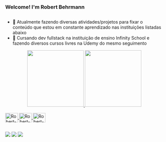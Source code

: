   ### Welcome! I'm Robert Behrmann
   ##
- 🔭 Atualmente fazendo diversas atividades/projetos para fixar o conteúdo que estou em constante aprendizado nas instituições listadas abaixo
- 🌱 Cursando dev fullstack na instituição de ensino Infinity School e fazendo diversos cursos livres na Udemy do mesmo seguimento


<div align="center">
  <a href="https://github.com/Robertbehrmannjr">
  <img height="180em" src="https://github-readme-stats.vercel.app/api?username=Robertbehrmannjr&show_icons=true&theme=tokyonight&include_all_commits=true&count_private=true"/>
  <img height="180em" src="https://github-readme-stats.vercel.app/api/top-langs/?username=Robertbehrmannjr&layout=compact&langs_count=7&theme=tokyonight"/>
</div>
  <div style="display: inline_block"><br>
  <img align="center" alt="Robert-Go" height="30" width="40" src="https://cdn.jsdelivr.net/gh/devicons/devicon/icons/go/go-original.svg">
  <img align="center" alt="Robert-Python" height="30" width="40" src="https://cdn.jsdelivr.net/gh/devicons/devicon/icons/python/python-original-wordmark.svg">
  <img align="center" alt="Robert-HTML" height="30" width="40" src="https://cdn.jsdelivr.net/gh/devicons/devicon/icons/html5/html5-plain-wordmark.svg">
</div>
  
  ##
  
  <div> 
  <a href="https://instagram.com/behrmannrb/" target="_blank"><img src="https://img.shields.io/badge/-Instagram-%23E4405F?style=for-the-badge&logo=instagram&logoColor=white" target="_blank"></a>
 	<a href ="mailto:behrmann.rb@gmail.com"><img src="https://img.shields.io/badge/-Gmail-%23333?style=for-the-badge&logo=gmail&logoColor=white" target="_blank"></a>
  <a href="https://www.linkedin.com/in/robert-behrmann/" target="_blank"><img src="https://img.shields.io/badge/-LinkedIn-%230077B5?style=for-the-badge&logo=linkedin&logoColor=white" target="_blank"></a> 
 

 
</div>
